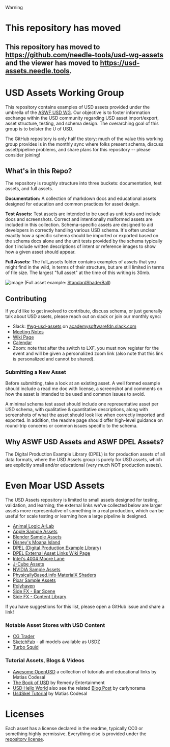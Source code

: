 > [!WARNING]
> # This repository has moved
> ## This repository has moved to https://github.com/needle-tools/usd-wg-assets and the viewer has moved to https://usd-assets.needle.tools.

# USD Assets Working Group

This repository contains examples of USD assets provided under the umbrella of the [ASWF USD WG](https://wiki.aswf.io/display/WGUSD).
Our objective is to foster information exchange within the USD community regarding USD asset import/export, asset structure, testing, and schema design. The overarching goal of this group is to bolster the U of USD.

The GitHub repository is only half the story: much of the value this working group provides is in the monthly sync where folks present schema, discuss asset/pipeline problems, and share plans for this repository -- please consider joining!

## What's in this Repo?

The repository is roughly structure into three buckets: documentation, test assets, and full assets.

**Documentation:** A collection of markdown docs and educational assets designed for education and common practices for asset design.

**Test Assets:** Test assets are intended to be used as unit tests and include docs and screenshots.
Correct and intentionally malformed assets are included in this collection.
Schema-specific assets are designed to aid developers in correctly handling various USD schema. It's often unclear exactly how a specific
schema should be imported or exported based on the schema docs alone and the unit tests provided by the schema typically don't include
written descriptions of intent or reference images to show how a given asset should appear.

**Full Assets:** The full_assets folder contains examples of assets that you might find in the wild, in terms of their structure, but are still limited in terms of file size. The largest "full asset" at the time of this writing is 30mb.

![image](https://github.com/usd-wg/assets/assets/1510114/e4d19125-371c-4940-9894-17af119822bc)
(Full asset example: [StandardShaderBall](full_assets/StandardShaderBall/))

## Contributing
If you'd like to get involved to contribute, discuss schema, or just generally talk about USD assets, please reach out on slack or join our monthly sync:

 * Slack: [#wg-usd-assets](https://academysoftwarefdn.slack.com/archives/C02TZPYMP8S) on [academysoftwarefdn.slack.com](https://join.slack.com/t/academysoftwarefdn/shared_invite/zt-24cnganaf-~1UQpPJIdeoQohWk0k5X5g)
 * [Meeting Notes](https://drive.google.com/drive/u/0/folders/1jIosOIcpnLDLdcjv78NN8g7TWJR3KaIZ)
 * [Wiki Page](https://wiki.aswf.io/display/WGUSD/USD+Assets)
 * [Calendar](https://lists.aswf.io/g/wg-usd/calendar)
 * Zoom: note that after the switch to LXF, you must now register for the event and will be given a personalized zoom link (also note that this link is personalized and cannot be shared).

### Submitting a New Asset

Before submitting, take a look at an existing asset. A well formed example should include a read me doc with license, a screenshot and comments
on how the asset is intended to be used and common issues to avoid.

A minimal schema test asset should include one representative asset per USD schema, with qualitative & quantitative
descriptions, along with screenshots of what the asset should look like when correctly imported and exported. In addition, the
readme page should offer high-level guidance on round-trip concerns or common issues specific to the schema.

## Why ASWF USD Assets and ASWF DPEL Assets?

The Digital Production Example Library (DPEL) is for production assets of all data formats, where the USD Assets group is purely for USD assets,
which are explicitly small and/or educational (very much NOT production assets).

# Even Moar USD Assets

The USD Assets repository is limited to small assets designed for testing, validation, and learning; the external links we've collected below
are larger assets more representative of something in a real production, which can be useful for scale testing or learning how a large pipeline
is designed.

 * [Animal Logic A-Lab](https://animallogic.com/alab)
 * [Apple Sample Assets](https://developer.apple.com/augmented-reality/quick-look/)
 * [Blender Sample Assets](https://download.blender.org/institute/sybren/usd/)
 * [Disney's Moana Island](https://www.disneyanimation.com/data-sets/?drawer=/resources/moana-island-scene/)
 * [DPEL (Digital Production Example Library)](https://dpel.aswf.io/)
 * [DPEL External Asset Links Wiki Page](https://wiki.aswf.io/display/ARW/Links+to+Open+Assets)
 * [Intel's 4004 Moore Lane](https://dpel.aswf.io/4004-moore-lane/)
 * [J-Cube Assets](https://j-cube.jp/solutions/multiverse/assets/)
 * [NVIDIA Sample Assets](https://developer.nvidia.com/usd#sample)
 * [PhysicallyBased.info MaterialX Shaders](https://physicallybased.info/)
 * [Pixar Sample Assets](https://graphics.pixar.com/usd/downloads.html)
 * [Polyhaven](https://github.com/minami110/polyhaven)
 * [Side FX - Bar Scene](https://www.sidefx.com/contentlibrary/bar-scene/)
 * [Side FX - Content Library](https://www.sidefx.com/contentlibrary/)

If you have suggestions for this list, please open a GitHub issue and share a link!
 
### Notable Asset Stores with USD Content

 * [CG Trader](https://www.cgtrader.com/3d-models/ext/usd)
 * [SketchFab](https://sketchfab.com/) - all models available as USDZ
 * [Turbo Squid](https://www.turbosquid.com/Search/3D-Models/usd)

### Tutorial Assets, Blogs & Videos

 * [Awesome OpenUSD](https://github.com/matiascodesal/awesome-openusd) a collection of tutorials and educational links by Matias Codesal
 * [The Book of USD](https://remedy-entertainment.github.io/USDBook/) by Remedy Entertainment
 * [USD Hello World](https://github.com/carlynorama/USDHelloWorld) also see the related [Blog Post](https://github.com/carlynorama/USDHelloWorld#toc) by carlynorama
 * [UsdSkel Tutorial](https://www.youtube.com/playlist?list=PL5P7shki7MOWkMgMpRkPl-nNVJEKRU8fQ) by Matias Codesal

# Licenses

Each asset has a license declared in the readme, typically CC0 or something highly permissive. Everything else is provided under the [repository license](LICENSE).
